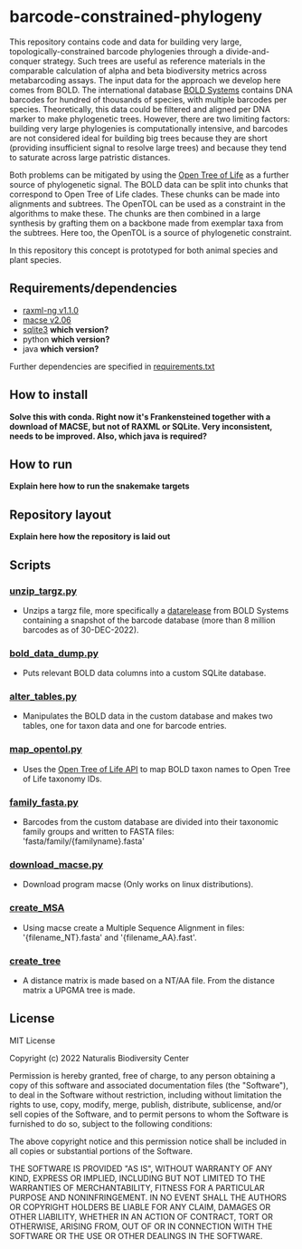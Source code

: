 # barcode-constrained-phylogeny
This repository contains code and data for building very large, topologically-constrained barcode phylogenies through a divide-and-conquer strategy. Such trees are useful as reference materials in the comparable calculation of alpha and beta biodiversity metrics across metabarcoding assays. The input data for the approach we develop here comes from BOLD. The international database [BOLD Systems](https://www.boldsystems.org/index.php) contains DNA barcodes for hundred of thousands of species, with multiple barcodes per species. Theoretically, this data could be filtered and aligned per DNA marker to make phylogenetic trees. However, there are two limiting factors: building very large phylogenies is computationally intensive, and barcodes are not considered ideal for building big trees because they are short (providing insufficient signal to resolve large trees) and because they tend to saturate across large patristic distances.

Both problems can be mitigated by using the [Open Tree of Life](https://tree.opentreeoflife.org/opentree/argus/opentree13.4@ott93302) as a further source of phylogenetic signal. The BOLD data can be split into chunks that correspond to Open Tree of Life clades. These chunks can be made into alignments and subtrees. The OpenTOL can be used as a constraint in the algorithms to make these. The chunks are then combined in a large synthesis by grafting them on a backbone made from exemplar taxa from the subtrees. Here too, the OpenTOL is a source of phylogenetic constraint.

In this repository this concept is prototyped for both animal species and plant species.

## Requirements/dependencies

- [raxml-ng v1.1.0](https://github.com/amkozlov/raxml-ng/releases)
- [macse v2.06](https://bioweb.supagro.inra.fr/macse/releases/macse_v2.06.jar)
- [sqlite3](https://sqlite.org/download.html) **which version?**
- python **which version?**
- java **which version?**

Further dependencies are specified in [requirements.txt](requirements.txt)

## How to install

**Solve this with conda. Right now it's Frankensteined together with a download of MACSE, but not of RAXML or SQLite. Very inconsistent, needs to be improved. Also, which java is required?**

## How to run

**Explain here how to run the snakemake targets**

## Repository layout

**Explain here how the repository is laid out**

## Scripts
### [unzip_targz.py](https://github.com/naturalis/barcode-constrained-phylogeny/blob/main/src/unzip_targz.py)
- Unzips a targz file, more specifically a [datarelease](https://www.boldsystems.org/index.php/datapackage?id=BOLD_Public.30-Dec-2022) from BOLD Systems containing a snapshot of the barcode database (more than 8 million barcodes as of 30-DEC-2022).

### [bold_data_dump.py](https://github.com/naturalis/barcode-constrained-phylogeny/blob/main/src/bold_data_dump.py) 
- Puts relevant BOLD data columns into a custom SQLite database.

### [alter_tables.py](https://github.com/naturalis/barcode-constrained-phylogeny/blob/main/src/alter_tables.py)
- Manipulates the BOLD data in the custom database and makes two tables, one for taxon data and one for barcode entries.

### [map_opentol.py](https://github.com/naturalis/barcode-constrained-phylogeny/blob/main/src/map_opentol.py)
- Uses the [Open Tree of Life API](https://github.com/OpenTreeOfLife/germinator/wiki/TNRS-API-v3#match_names) to map BOLD taxon names to Open Tree of Life taxonomy IDs. 

### [family_fasta.py](https://github.com/naturalis/barcode-constrained-phylogeny/blob/main/src/family_fasta.py)
- Barcodes from the custom database are divided into their taxonomic family groups and written to FASTA files: 'fasta/family/{familyname}.fasta'

### [download_macse.py](https://github.com/naturalis/barcode-constrained-phylogeny/blob/macse/src/download_macse.py)
- Download program macse (Only works on linux distributions).

### [create_MSA](https://github.com/naturalis/barcode-constrained-phylogeny/blob/macse/src/create_MSA.py)
- Using macse create a Multiple Sequence Alignment in files: '{filename_NT}.fasta' and '{filename_AA}.fast'.

### [create_tree](https://github.com/naturalis/barcode-constrained-phylogeny/blob/macse/src/create_tree.py)
- A distance matrix is made based on a NT/AA file. From the distance matrix a UPGMA tree is made. 

## License

MIT License

Copyright (c) 2022 Naturalis Biodiversity Center

Permission is hereby granted, free of charge, to any person obtaining a copy
of this software and associated documentation files (the "Software"), to deal
in the Software without restriction, including without limitation the rights
to use, copy, modify, merge, publish, distribute, sublicense, and/or sell
copies of the Software, and to permit persons to whom the Software is
furnished to do so, subject to the following conditions:

The above copyright notice and this permission notice shall be included in all
copies or substantial portions of the Software.

THE SOFTWARE IS PROVIDED "AS IS", WITHOUT WARRANTY OF ANY KIND, EXPRESS OR
IMPLIED, INCLUDING BUT NOT LIMITED TO THE WARRANTIES OF MERCHANTABILITY,
FITNESS FOR A PARTICULAR PURPOSE AND NONINFRINGEMENT. IN NO EVENT SHALL THE
AUTHORS OR COPYRIGHT HOLDERS BE LIABLE FOR ANY CLAIM, DAMAGES OR OTHER
LIABILITY, WHETHER IN AN ACTION OF CONTRACT, TORT OR OTHERWISE, ARISING FROM,
OUT OF OR IN CONNECTION WITH THE SOFTWARE OR THE USE OR OTHER DEALINGS IN THE
SOFTWARE.
